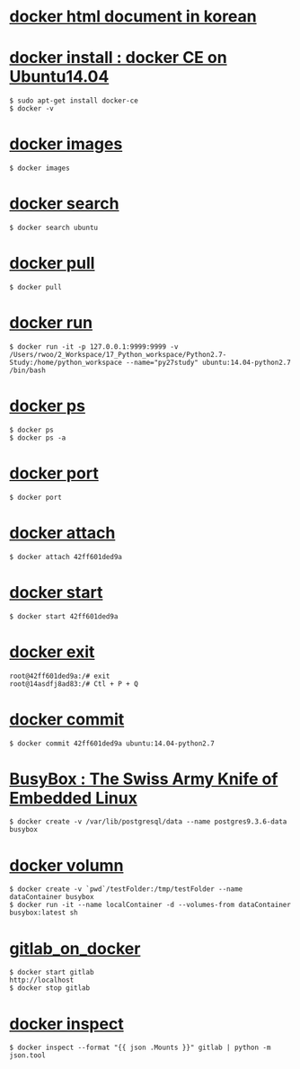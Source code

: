 # [docker html document in korean](http://www.pyrasis.com/docker.html)

# [docker install : docker CE on Ubuntu14.04](00_docker_command/00_docker_install.md)
```{bash}
$ sudo apt-get install docker-ce
$ docker -v
```

# [docker images](01_docker_images.md)
```{bash}
$ docker images
```

# [docker search](02_docker_search.md)
```{bash}
$ docker search ubuntu
```

# [docker pull](03_docker_pull.md)
```{bash}
$ docker pull
```

# [docker run](04_docker_run.md)
```{bash}
$ docker run -it -p 127.0.0.1:9999:9999 -v /Users/rwoo/2_Workspace/17_Python_workspace/Python2.7-Study:/home/python_workspace --name="py27study" ubuntu:14.04-python2.7 /bin/bash
```

# [docker ps](05_docker_ps.md)
```{bash}
$ docker ps
$ docker ps -a
```

# [docker port](06_docker_port.md)
```{bash}
$ docker port
```

# [docker attach](07_docker_attach.md)
```{bash}
$ docker attach 42ff601ded9a
```

# [docker start](08_docker_start.md)
```{bash}
$ docker start 42ff601ded9a
```

# [docker exit](09_docker_exit.md)
```{bash}
root@42ff601ded9a:/# exit
root@14asdfj8ad83:/# Ctl + P + Q
```

# [docker commit](10_docker_commit.md)
```{bash}
$ docker commit 42ff601ded9a ubuntu:14.04-python2.7
```

# [BusyBox : The Swiss Army Knife of Embedded Linux](11_BusyBox_on_docker.md)
```{bash}
$ docker create -v /var/lib/postgresql/data --name postgres9.3.6-data busybox
```

# [docker volumn](12_docker_volumn.md)
```{bash}
$ docker create -v `pwd`/testFolder:/tmp/testFolder --name dataContainer busybox
$ docker run -it --name localContainer -d --volumes-from dataContainer busybox:latest sh
```

# [gitlab_on_docker](13_gitlab_ce_on_docker.md)
```{bash}
$ docker start gitlab
http://localhost
$ docker stop gitlab
```

# [docker inspect](14_docker_inspect.md)
```{bash}
$ docker inspect --format "{{ json .Mounts }}" gitlab | python -m json.tool
```
